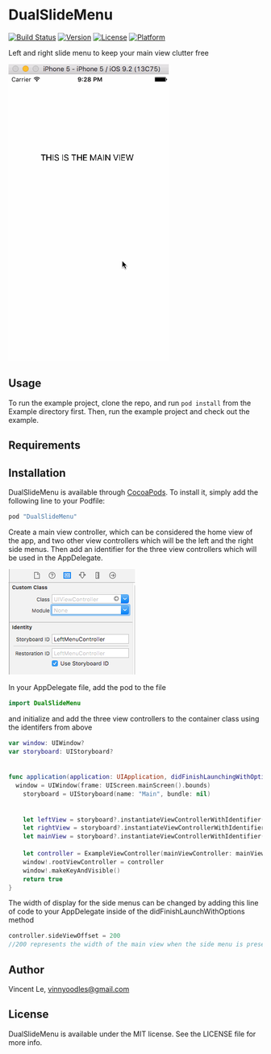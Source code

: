 # DualSlideMenu

[![Build Status](https://travis-ci.org/vinnyoodles/DualSlideMenu.svg?branch=master)](https://travis-ci.org/vinnyoodles/DualSlideMenu)
[![Version](https://img.shields.io/cocoapods/v/DualSlideMenu.svg?style=flat)](http://cocoapods.org/pods/DualSlideMenu)
[![License](https://img.shields.io/cocoapods/l/DualSlideMenu.svg?style=flat)](http://cocoapods.org/pods/DualSlideMenu)
[![Platform](https://img.shields.io/cocoapods/p/DualSlideMenu.svg?style=flat)](http://cocoapods.org/pods/DualSlideMenu)

Left and right slide menu to keep your main view clutter free

<img src='demo.gif' title='Video Walkthrough' width='' alt='Video Walkthrough' />

## Usage

To run the example project, clone the repo, and run `pod install` from the Example directory first. Then, run the example project and check out the example.

## Requirements

## Installation

DualSlideMenu is available through [CocoaPods](http://cocoapods.org). To install
it, simply add the following line to your Podfile:

```ruby
pod "DualSlideMenu"
```

Create a main view controller, which can be considered the home view of the app, and two other view controllers which will be the left and the right side menus. Then add an identifier for the three view controllers which will be used in the AppDelegate.

![identifier](identifier.png)

In your AppDelegate file, add the pod to the file 
```swift
import DualSlideMenu
```

and initialize and add the three view controllers to the container class using the identifers from above

```swift
var window: UIWindow?
var storyboard: UIStoryboard?


func application(application: UIApplication, didFinishLaunchingWithOptions launchOptions: [NSObject: AnyObject]?) -> Bool {
  window = UIWindow(frame: UIScreen.mainScreen().bounds)
    storyboard = UIStoryboard(name: "Main", bundle: nil)


    let leftView = storyboard?.instantiateViewControllerWithIdentifier("LeftMenuController")
    let rightView = storyboard?.instantiateViewControllerWithIdentifier("RightMenuController")
    let mainView = storyboard?.instantiateViewControllerWithIdentifier("MainController")

    let controller = ExampleViewController(mainViewController: mainView!, leftMenuViewController: leftView!, rightMenuViewController: rightView!)
    window!.rootViewController = controller
    window!.makeKeyAndVisible()
    return true
}

```

The width of display for the side menus can be changed by adding this line of code to your AppDelegate inside of the didFinishLaunchWithOptions method

```swift
controller.sideViewOffset = 200
//200 represents the width of the main view when the side menu is present
```


## Author

Vincent Le, vinnyoodles@gmail.com

## License

DualSlideMenu is available under the MIT license. See the LICENSE file for more info.

